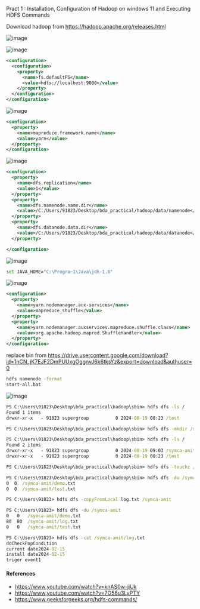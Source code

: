 Pract 1 : Installation, Configuration of Hadoop on windows 11 and Executing HDFS Commands

Download hadoop from https://hadoop.apache.org/releases.html

![image](https://github.com/user-attachments/assets/89eca352-eadd-4897-b8b5-4ab3aedd2132)

![image](https://github.com/user-attachments/assets/a8f4ee2f-9096-48ba-a7ef-9066dd84c6f3)

```xml
<configuration>
  <configuration>
    <property>
      <name>fs.defaultFS</name>
      <value>hdfs://localhost:9000</value>
    </property>
  </configuration>
</configuration>
```

![image](https://github.com/user-attachments/assets/683b78b9-54e0-47ca-b4ee-0f2534ab6c68)

```xml
<configuration>
  <property>
    <name>mapreduce.framework.name</name>
    <value>yarn</value>
  </property>
</configuration>
```

![image](https://github.com/user-attachments/assets/92885fe1-58d7-4e10-824f-b032682d357e)

```xml
<configuration>
  <property>
    <name>dfs.replication</name>
    <value>1</value>
  </property>
  <property>
    <name>dfs.namenode.name.dir</name>
    <value>/C:/Users/91823/Desktop/bda_practical/hadoop/data/namenode</value>
  </property>
  <property>
    <name>dfs.datanode.data.dir</name>
    <value>/C:/Users/91823/Desktop/bda_practical/hadoop/data/datanode</value>
  </property>

</configuration>
```

![image](https://github.com/user-attachments/assets/e965f4a0-7a6e-4c76-8b01-fac476529989)

```bash
set JAVA_HOME="C:\Progra~1\Java\jdk-1.8"
```

![image](https://github.com/user-attachments/assets/ec599f6d-4e00-4967-8bb7-5c4bfae9334b)

```xml
<configuration>
  <property>
    <name>yarn.nodemanager.aux-services</name>
    <value>mapreduce_shuffle</value>
  </property>
  <property>
    <name>yarn.nodemanager.auxservices.mapreduce.shuffle.class</name>
    <value>org.apache.hadoop.mapred.ShuffleHandler</value>
  </property>
</configuration>
```

replace bin from https://drive.usercontent.google.com/download?id=1nCN_jK7EJF2DmPUUxgOggnvJ6k6tksYz&export=download&authuser=0

```bash
hdfs namenode -format
start-all.bat
```

![image](https://github.com/user-attachments/assets/079039d3-7d9b-4230-b85e-9e674921ffc9)


```cmd
PS C:\Users\91823\Desktop\bda_practical\hadoop\sbin> hdfs dfs -ls /
Found 1 items
drwxr-xr-x   - 91823 supergroup          0 2024-08-19 08:23 /test

PS C:\Users\91823\Desktop\bda_practical\hadoop\sbin> hdfs dfs -mkdir /symca-amit

PS C:\Users\91823\Desktop\bda_practical\hadoop\sbin> hdfs dfs -ls /
Found 2 items
drwxr-xr-x   - 91823 supergroup          0 2024-08-19 09:03 /symca-amit
drwxr-xr-x   - 91823 supergroup          0 2024-08-19 08:23 /test

PS C:\Users\91823\Desktop\bda_practical\hadoop\sbin> hdfs dfs -touchz /symca-amit/demo.txt

PS C:\Users\91823\Desktop\bda_practical\hadoop\sbin> hdfs dfs -du /symca-amit
0  0  /symca-amit/demo.txt
0  0  /symca-amit/test.txt

PS C:\Users\91823> hdfs dfs -copyFromLocal log.txt /symca-amit

PS C:\Users\91823> hdfs dfs -du /symca-amit
0   0   /symca-amit/demo.txt
80  80  /symca-amit/log.txt
0   0   /symca-amit/test.txt

PS C:\Users\91823> hdfs dfs -cat /symca-amit/log.txt
doCheckPopCondition
current date2024-02-15
install date2024-02-15
triger event1
```


#### References
- https://www.youtube.com/watch?v=knAS0w-jiUk
- https://www.youtube.com/watch?v=7O56u3LyPTY
- https://www.geeksforgeeks.org/hdfs-commands/
